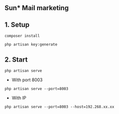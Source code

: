 ## Sun* Mail marketing

## 1. Setup

`composer install`

`php artisan key:generate`

## 2. Start

`php artisan serve`

* With port 8003

`php artisan serve --port=8003`

* With IP

`php artisan serve --port=8003 --host=192.268.xx.xx`
